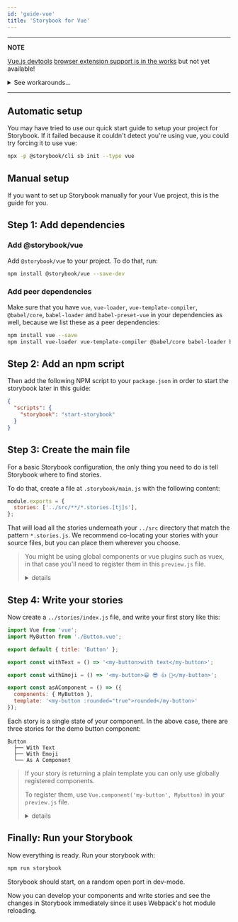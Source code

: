 ```yaml
---
id: 'guide-vue'
title: 'Storybook for Vue'
---
```


---
**NOTE**

[Vue.js devtools] [browser extension support is in the works] but not yet available!
<details markdown>
<summary>See workarounds…</summary>

- In Firefox:
  1. Open the story you wish to inspect.
  2. Right-click anywhere in the story and select This Frame → Open Frame in New Tab. devtools should now work correctly in the new tab.

- In Chromium / Chrome:
  1. Open the story you wish to inspect.
  2. Right-click anywhere in the story and select View frame source which will open in a new tab. E.g., `view-source:http://localhost:6006/iframe.html?id=components-fancybutton--button&viewMode=story`.
  3. Remove the `view-source:` scheme from the URL in the address bar to load just the frame. devtools should now work correctly.

- Launch the standalone Vue.js devtools app via `npx -p @vue/devtools vue-devtools` and add (or create) `<script src="//localhost:8098"></script>` to `.storybook/preview-head.html`. Now run Storybook and devtools should connect.

</details>

[Vue.js devtools]: https://github.com/vuejs/vue-devtools
[browser extension support is in the works]: https://github.com/storybookjs/storybook/issues/1708

---

## Automatic setup

You may have tried to use our quick start guide to setup your project for Storybook.
If it failed because it couldn't detect you're using vue, you could try forcing it to use vue:

```sh
npx -p @storybook/cli sb init --type vue
```

## Manual setup

If you want to set up Storybook manually for your Vue project, this is the guide for you.

## Step 1: Add dependencies

### Add @storybook/vue

Add `@storybook/vue` to your project. To do that, run:

```sh
npm install @storybook/vue --save-dev
```

### Add peer dependencies

Make sure that you have `vue`, `vue-loader`, `vue-template-compiler`, `@babel/core`, `babel-loader` and `babel-preset-vue` in your dependencies as well, because we list these as a peer dependencies:

```sh
npm install vue --save
npm install vue-loader vue-template-compiler @babel/core babel-loader babel-preset-vue --save-dev
```

## Step 2: Add an npm script

Then add the following NPM script to your `package.json` in order to start the storybook later in this guide:

```json
{
  "scripts": {
    "storybook": "start-storybook"
  }
}
```

## Step 3: Create the main file

For a basic Storybook configuration, the only thing you need to do is tell Storybook where to find stories.

To do that, create a file at `.storybook/main.js` with the following content:

```js
module.exports = {
  stories: ['../src/**/*.stories.[tj]s'],
};
```

That will load all the stories underneath your `../src` directory that match the pattern `*.stories.js`. We recommend co-locating your stories with your source files, but you can place them wherever you choose.

> You might be using global components or vue plugins such as vuex, in that case you'll need to register them in this `preview.js` file.
>
> <details>
>   <summary>details</summary>
>
> ```js
> import { configure } from '@storybook/vue';
>
> import Vue from 'vue';
>
> // Import Vue plugins
> import Vuex from 'vuex';
>
> // Import your global components.
> import Mybutton from '../src/stories/Button.vue';
>
> // Install Vue plugins.
> Vue.use(Vuex);
>
> // Register global components.
> Vue.component('my-button', Mybutton);
>
> configure(require.context('../src', true, /\.stories\.js$/), module);
> ```
>
> This example registered your custom `Button.vue` component, installed the Vuex plugin, and loaded your Storybook stories defined in `../src/index.stories.js`.
>
> All custom components and Vue plugins should be registered before calling `configure()`.
>
> </details>


## Step 4: Write your stories

Now create a `../stories/index.js` file, and write your first story like this:

```js
import Vue from 'vue';
import MyButton from './Button.vue';

export default { title: 'Button' };

export const withText = () => '<my-button>with text</my-button>';

export const withEmoji = () => '<my-button>😀 😎 👍 💯</my-button>';

export const asAComponent = () => ({
  components: { MyButton },
  template: '<my-button :rounded="true">rounded</my-button>'
});
```

Each story is a single state of your component. In the above case, there are three stories for the demo button component:

```plaintext
Button
  ├── With Text
  ├── With Emoji
  └── As A Component
```

> If your story is returning a plain template you can only use globally registered components.
>
> To register them, use `Vue.component('my-button', Mybutton)` in your `preview.js` file.
>
> <details>
>   <summary>details</summary>
>
> If your story returns a plain string like below, you will need to register globally each VueJs component that it uses. 
>
> ```js
> export const withText = () => '<my-component>with text</my-component>';
> ```
>
> In big solutions, globally registered components can conflict with each other.
>
> Here are two other ways to use components in your stories without globally registering them.
>
> - register components locally in the "components" member of the vue component object. See the story "as a component" above.
> - use a JSX render function like below. No need to register anything.
>
> ```jsx
> export const withText = () => ({
>    render: h => <my-component>with text</my-component>
> });
> ```
>
> </details>

## Finally: Run your Storybook

Now everything is ready. Run your storybook with:

```sh
npm run storybook
```

Storybook should start, on a random open port in dev-mode.

Now you can develop your components and write stories and see the changes in Storybook immediately since it uses Webpack's hot module reloading.
